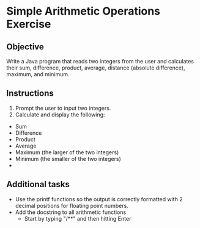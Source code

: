 # Simple Arithmetic Operations Exercise

## Objective
Write a Java program that reads two integers from the user and calculates their sum, difference, product, average, distance (absolute difference), maximum, and minimum.

## Instructions

1. Prompt the user to input two integers.
2. Calculate and display the following:
  - Sum
  - Difference
  - Product
  - Average 
  - Maximum (the larger of the two integers)
  - Minimum (the smaller of the two integers)
  - 
## Additional tasks

- Use the printf functions so the output is correctly formatted with 2 decimal positions for floating point numbers.
- Add the docstring to all arithmetic functions
  - Start by typing "/**" and then hitting Enter